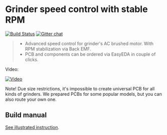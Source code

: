 Grinder speed control with stable RPM <!-- omit in toc -->
=====================================

[![Build Status](https://travis-ci.org/speedcontrols/ac_sc_grinder.svg?branch=master)](https://travis-ci.org/speedcontrols/ac_sc_grinder)
[![Gitter chat](https://badges.gitter.im/speedcontrols/ac_sc_grinder.svg)](https://gitter.im/speedcontrols/ac_sc_grinder)

> - Advanced speed control for grinder's AC brushed motor. With RPM stabilization
>   via Back EMF.
> - PCB and components can be ordered via EasyEDA in couple of clicks. 

Video:

[![Video](https://i.ytimg.com/vi/6eNhbyeh3mg/hqdefault.jpg)](https://youtu.be/6eNhbyeh3mg)

Note! Due size restrictions, it's impossible to create universal PCB for all
kinds of grinders. We prepared PCBs for some popular models, but you can
also route your own one.


## Build manual

[See illustrated instruction](doc/assembly.md).
